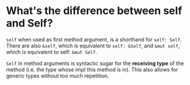 # What's the difference between self and Self?

`self` when used as first method argument, is a shorthand for `self: Self`. 
There are also `&self`, which is equivalent to `self: &Self`, 
and `&mut self`, which is equivalent to self: `&mut Self`.

`Self` in method arguments is syntactic sugar for the **receiving type** of the method 
(i.e. the type whose impl this method is in). 
This also allows for generic types without too much repetition.
